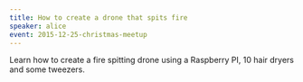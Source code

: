 ```yaml
---
title: How to create a drone that spits fire
speaker: alice
event: 2015-12-25-christmas-meetup
---
```


Learn how to create a fire spitting drone using a Raspberry PI, 10 hair dryers and some tweezers.
